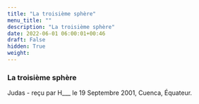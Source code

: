 ```yaml
---
title: "La troisième sphère"
menu_title: ""
description: "La troisième sphère"
date: 2022-06-01 06:00:01+00:46
draft: False
hidden: True
weight:
---
```

### La troisième sphère

Judas - reçu par H___  le 19 Septembre 2001, Cuenca, Équateur.



